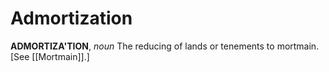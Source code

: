 # Admortization

**ADMORTIZA'TION**, _noun_ The reducing of lands or tenements to mortmain. \[See [[Mortmain]].\]